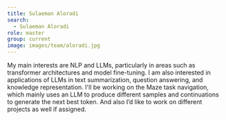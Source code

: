 ```yaml
---
title: Sulaeman Aloradi
search:
  - Sulaeman Aloradi
role: master
group: current
image: images/team/aloradi.jpg
---
```


My main interests are NLP and LLMs, particularly in areas such as transformer architectures and model fine-tuning. I am also interested in applications of LLMs in text summarization, question answering, and knowledge representation. I'll be working on the Maze task navigation, which mainly uses an LLM to produce different samples and continuations to generate the next best token. And also I’d like to work on different projects as well if assigned.

